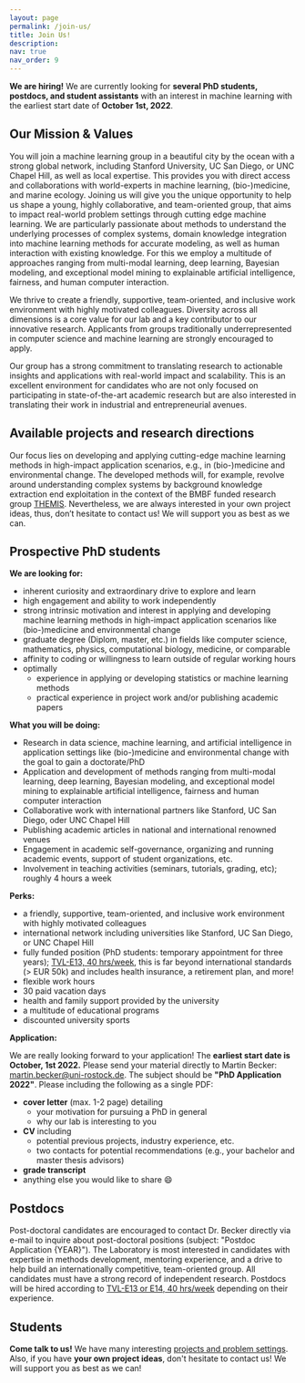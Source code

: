 ```yaml
---
layout: page
permalink: /join-us/
title: Join Us!
description: 
nav: true
nav_order: 9
---
```


**We are hiring!** We are currently looking for **several PhD students, postdocs, and student assistants** with an interest in machine learning with the earliest start date of **October 1st, 2022**.

## Our Mission & Values
You will join a machine learning group in a beautiful city by the ocean with a strong global network, including Stanford University, UC San Diego, or UNC Chapel Hill, as well as local expertise. This provides you with direct access and collaborations with world-experts in machine learning, (bio-)medicine, and marine ecology. Joining us will give you the unique opportunity to help us shape a young, highly collaborative, and team-oriented group, that aims to impact real-world problem settings through cutting edge machine learning. We are particularly passionate about methods to understand the underlying processes of complex systems, domain knowledge integration into machine learning methods for accurate modeling, as well as human interaction with existing knowledge. For this we employ a multitude of approaches ranging from multi-modal learning, deep learning, Bayesian modeling, and exceptional model mining to explainable artificial intelligence, fairness, and human computer interaction.

We thrive to create a friendly, supportive, team-oriented, and inclusive work environment with highly motivated colleagues. Diversity across all dimensions is a core value for our lab and a key contributor to our innovative research. Applicants from groups traditionally underrepresented in computer science and machine learning are strongly encouraged to apply.

Our group has a strong commitment to translating research to actionable insights and applications with real-world impact and scalability. This is an excellent environment for candidates who are not only focused on participating in state-of-the-art academic research but are also interested in translating their work in industrial and entrepreneurial avenues.

## Available projects and research directions

Our focus lies on developing and applying cutting-edge machine learning methods in high-impact application scenarios, e.g., in (bio-)medicine and environmental change. The developed methods will, for example, revolve around understanding complex systems by background knowledge extraction end exploitation in the context of the BMBF funded research group [THEMIS](/projects/2022_themis). Nevertheless, we are always interested in your own project ideas, thus, don’t hesitate to contact us! We will support you as best as we can.

## Prospective PhD students

**We are looking for:**

* inherent curiosity and extraordinary drive to explore and learn
* high engagement and ability to work independently
* strong intrinsic motivation and interest in applying and developing machine learning methods in high-impact application scenarios like (bio-)medicine and environmental change
* graduate degree (Diplom, master, etc.) in fields like computer science, mathematics, physics, computational biology, medicine, or comparable
* affinity to coding or willingness to learn outside of regular working hours
* optimally
    * experience in applying or developing statistics or machine learning methods
    * practical experience in project work and/or publishing academic papers

**What you will be doing:**

* Research in data science, machine learning, and artificial intelligence in application settings like (bio-)medicine and environmental change with the goal to gain a doctorate/PhD
* Application and development of methods ranging from multi-modal learning, deep learning, Bayesian modeling, and exceptional model mining to explainable artificial intelligence, fairness and human computer interaction
* Collaborative work with international partners like Stanford, UC San Diego, oder UNC Chapel Hill
* Publishing academic articles in national and international renowned venues
* Engagement in academic self-governance, organizing and running academic events, support of student organizations, etc.
* Involvement in teaching activities (seminars, tutorials, grading, etc); roughly 4 hours a week

**Perks:**

* a friendly, supportive, team-oriented, and inclusive work environment with highly motivated colleagues
* international network including universities like Stanford, UC San Diego, or UNC Chapel Hill
* fully funded position (PhD students: temporary appointment for three years); [TVL-E13, 40 hrs/week](https://oeffentlicher-dienst.info/c/t/rechner/tv-l/west?id=tv-l-2021&g=E_13&s=1&zv=VBL&z=100&zulage=&stj=2022b&stkl=1&r=0&zkf=0&kk=15.5%25), this is far beyond international standards (> EUR 50k) and includes health insurance, a retirement plan, and more!
* flexible work hours
* 30 paid vacation days
* health and family support provided by the university
* a multitude of educational programs
* discounted university sports

**Application:**

We are really looking forward to your application!
The **earliest start date is October, 1st 2022.**
Please send your material directly to Martin Becker: [martin.becker@uni-rostock.de](mailto:martin.becker@uni-rostock.de).
The subject should be **"PhD Application 2022"**.
Please including the following as a single PDF:

* **cover letter** (max. 1-2 page) detailing 
    * your motivation for pursuing a PhD in general
    * why our lab is interesting to you
* **CV** including
    * potential previous projects, industry experience, etc.
    * two contacts for potential recommendations (e.g., your bachelor and master thesis advisors)
* **grade transcript**
* anything else you would like to share 😄

## Postdocs

Post-doctoral candidates are encouraged to contact Dr. Becker directly via e-mail to inquire about post-doctoral positions (subject: "Postdoc Application {YEAR}").
The Laboratory is most interested in candidates with expertise in methods development, mentoring experience, and a drive to help build an internationally competitive, team-oriented group.
All candidates must have a strong record of independent research.
Postdocs will be hired according to [TVL-E13 or E14, 40 hrs/week](https://oeffentlicher-dienst.info/c/t/rechner/tv-l/west?id=tv-l-2021&g=E_13&s=1&zv=VBL&z=100&zulage=&stj=2022b&stkl=1&r=0&zkf=0&kk=15.5%25) depending on their experience.

## Students

**Come talk to us!** We have many interesting [projects and problem settings](/projects). 
Also, if you have **your own project ideas**, don't hesitate to contact us!
We will support you as best as we can!

